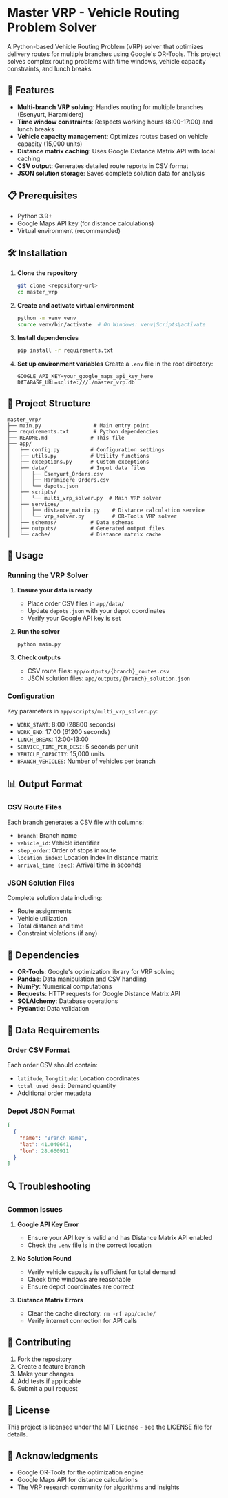 # Master VRP - Vehicle Routing Problem Solver

A Python-based Vehicle Routing Problem (VRP) solver that optimizes delivery routes for multiple branches using Google's OR-Tools. This project solves complex routing problems with time windows, vehicle capacity constraints, and lunch breaks.

## 🚀 Features

- **Multi-branch VRP solving**: Handles routing for multiple branches (Esenyurt, Haramidere)
- **Time window constraints**: Respects working hours (8:00-17:00) and lunch breaks
- **Vehicle capacity management**: Optimizes routes based on vehicle capacity (15,000 units)
- **Distance matrix caching**: Uses Google Distance Matrix API with local caching
- **CSV output**: Generates detailed route reports in CSV format
- **JSON solution storage**: Saves complete solution data for analysis

## 📋 Prerequisites

- Python 3.9+
- Google Maps API key (for distance calculations)
- Virtual environment (recommended)

## 🛠️ Installation

1. **Clone the repository**
   ```bash
   git clone <repository-url>
   cd master_vrp
   ```

2. **Create and activate virtual environment**
   ```bash
   python -m venv venv
   source venv/bin/activate  # On Windows: venv\Scripts\activate
   ```

3. **Install dependencies**
   ```bash
   pip install -r requirements.txt
   ```

4. **Set up environment variables**
   Create a `.env` file in the root directory:
   ```env
   GOOGLE_API_KEY=your_google_maps_api_key_here
   DATABASE_URL=sqlite:///./master_vrp.db
   ```

## 📁 Project Structure

```
master_vrp/
├── main.py                 # Main entry point
├── requirements.txt        # Python dependencies
├── README.md              # This file
├── app/
│   ├── config.py          # Configuration settings
│   ├── utils.py           # Utility functions
│   ├── exceptions.py      # Custom exceptions
│   ├── data/              # Input data files
│   │   ├── Esenyurt_Orders.csv
│   │   ├── Haramidere_Orders.csv
│   │   └── depots.json
│   ├── scripts/
│   │   └── multi_vrp_solver.py  # Main VRP solver
│   ├── services/
│   │   ├── distance_matrix.py    # Distance calculation service
│   │   └── vrp_solver.py         # OR-Tools VRP solver
│   ├── schemas/           # Data schemas
│   ├── outputs/           # Generated output files
│   └── cache/             # Distance matrix cache
```

## 🚀 Usage

### Running the VRP Solver

1. **Ensure your data is ready**
   - Place order CSV files in `app/data/`
   - Update `depots.json` with your depot coordinates
   - Verify your Google API key is set

2. **Run the solver**
   ```bash
   python main.py
   ```

3. **Check outputs**
   - CSV route files: `app/outputs/{branch}_routes.csv`
   - JSON solution files: `app/outputs/{branch}_solution.json`

### Configuration

Key parameters in `app/scripts/multi_vrp_solver.py`:

- `WORK_START`: 8:00 (28800 seconds)
- `WORK_END`: 17:00 (61200 seconds)
- `LUNCH_BREAK`: 12:00-13:00
- `SERVICE_TIME_PER_DESI`: 5 seconds per unit
- `VEHICLE_CAPACITY`: 15,000 units
- `BRANCH_VEHICLES`: Number of vehicles per branch

## 📊 Output Format

### CSV Route Files
Each branch generates a CSV file with columns:
- `branch`: Branch name
- `vehicle_id`: Vehicle identifier
- `step_order`: Order of stops in route
- `location_index`: Location index in distance matrix
- `arrival_time (sec)`: Arrival time in seconds

### JSON Solution Files
Complete solution data including:
- Route assignments
- Vehicle utilization
- Total distance and time
- Constraint violations (if any)

## 🔧 Dependencies

- **OR-Tools**: Google's optimization library for VRP solving
- **Pandas**: Data manipulation and CSV handling
- **NumPy**: Numerical computations
- **Requests**: HTTP requests for Google Distance Matrix API
- **SQLAlchemy**: Database operations
- **Pydantic**: Data validation

## 📝 Data Requirements

### Order CSV Format
Each order CSV should contain:
- `latitude`, `longtitude`: Location coordinates
- `total_used_desi`: Demand quantity
- Additional order metadata

### Depot JSON Format
```json
[
  {
    "name": "Branch Name",
    "lat": 41.040641,
    "lon": 28.660911
  }
]
```

## 🔍 Troubleshooting

### Common Issues

1. **Google API Key Error**
   - Ensure your API key is valid and has Distance Matrix API enabled
   - Check the `.env` file is in the correct location

2. **No Solution Found**
   - Verify vehicle capacity is sufficient for total demand
   - Check time windows are reasonable
   - Ensure depot coordinates are correct

3. **Distance Matrix Errors**
   - Clear the cache directory: `rm -rf app/cache/`
   - Verify internet connection for API calls

## 🤝 Contributing

1. Fork the repository
2. Create a feature branch
3. Make your changes
4. Add tests if applicable
5. Submit a pull request

## 📄 License

This project is licensed under the MIT License - see the LICENSE file for details.

## 🙏 Acknowledgments

- Google OR-Tools for the optimization engine
- Google Maps API for distance calculations
- The VRP research community for algorithms and insights
